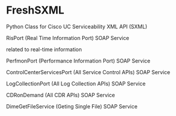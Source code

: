 # FreshSXML
Python Class for Cisco UC Serviceability XML API  (SXML)

RisPort (Real Time Information Port) SOAP Service

related to real-time information
  
PerfmonPort (Performance Information Port) SOAP Service

ControlCenterServicesPort (All Service Control APIs) SOAP Service

LogCollectionPort (All Log Collection APIs) SOAP Service

CDRonDemand (All CDR APIs) SOAP Service

DimeGetFileService (Geting Single File) SOAP Service 
